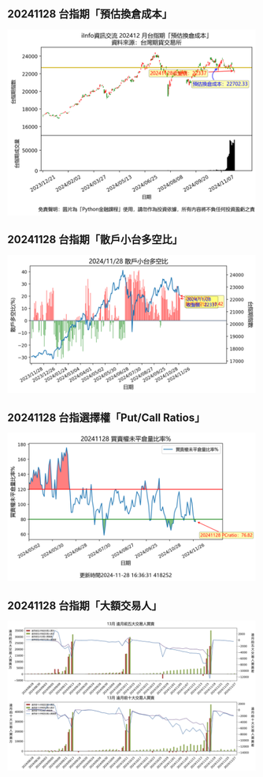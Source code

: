 ## 20241128 台指期「預估換倉成本」
![](images/txfcost.png)

## 20241128 台指期「散戶小台多空比」
![](images/bbiri.png)

## 20241128 台指選擇權「Put/Call Ratios」
![](images/pcratio.png)

## 20241128 台指期「大額交易人」
![](images/blocktrade.png)

